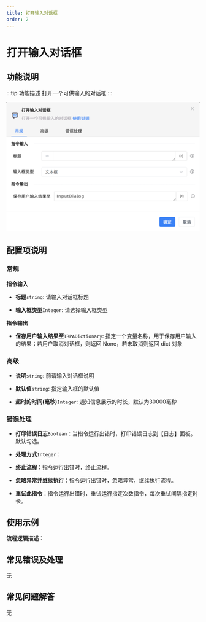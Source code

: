 ```yaml
---
title: 打开输入对话框
order: 2
---
```


# 打开输入对话框

## 功能说明

:::tip 功能描述
打开一个可供输入的对话框
:::

![打开输入对话框](../../../assets/打开输入对话框_command.png)

## 配置项说明

### 常规

**指令输入**

- **标题**`string`: 请输入对话框标题

- **输入框类型**`Integer`: 请选择输入框类型


**指令输出**

- **保存用户输入结果至**`TRPADictionary`: 指定一个变量名称，用于保存用户输入的结果；若用户取消对话框，则返回 None，若未取消则返回 dict 对象

### 高级

- **说明**`string`: 前请输入对话框说明

- **默认值**`string`: 指定输入框的默认值

- **超时的时间(毫秒)**`Integer`: 通知信息展示的时长，默认为30000毫秒

### 错误处理

- **打印错误日志**`Boolean`：当指令运行出错时，打印错误日志到【日志】面板。默认勾选。

- **处理方式**`Integer`：

 - **终止流程**：指令运行出错时，终止流程。

 - **忽略异常并继续执行**：指令运行出错时，忽略异常，继续执行流程。

 - **重试此指令**：指令运行出错时，重试运行指定次数指令，每次重试间隔指定时长。

## 使用示例

**流程逻辑描述：** 

## 常见错误及处理

无

## 常见问题解答

无

